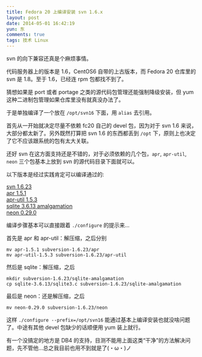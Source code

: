 ```yaml
---
title: Fedora 20 上编译安装 svn 1.6.x
layout: post
date: 2014-05-01 16:42:19
yun: 东
comments: true
tags: 技术 Linux
---
```


svn 的向下兼容还真是个麻烦事情。

代码服务器上的版本是 1.6，CentOS6 自带的上古版本，而 Fedora 20 仓库里的 svn 是 1.8。至于 1.6，已经连 rpm 包都找不到了。

猜想如果是 port 或者 portage 之类的源代码包管理还能强制降级安装，但 yum 这种二进制包管理如果仓库里没有就真没办法了。

于是单独编译了一个放在 `/opt/svn16` 下面，用 `alias` 去引用。

首先从一开始就决定尽量不依赖 fc20 自己的 devel 包，因为对于 svn 1.6 来说，大部分都太新了。另外既然打算把 svn 1.6 的东西都丢到 `/opt` 下，原则上也决定了它不应该跟系统的包有太大关联。

还好 svn 在这方面支持还是不错的，对于必须依赖的几个包，`apr`, `apr-util`, `neon` 三个包基本上放到 svn 的源代码目录下面就可以。

以下版本是经过实践肯定可以编译通过的:

[svn 1.6.23](http://archive.apache.org/dist/subversion/subversion-1.6.23.tar.gz)  
[apr 1.5.1](http://apache.mirrors.tds.net//apr/apr-1.5.1.tar.gz)  
[apr-util 1.5.3](http://apache.mirrors.tds.net//apr/apr-util-1.5.3.tar.gz)  
[sqlite 3.6.13 amalgamation](http://www.sqlite.org/sqlite-amalgamation-3.6.13.tar.gz)  
[neon 0.29.0](http://www.webdav.org/neon/neon-0.29.0.tar.gz)  

编译步骤基本可以直接跟着 `./configure` 的提示来…

首先是 apr 和 apr-util：解压缩，之后分别

    mv apr-1.5.1 subversion-1.6.23/apr
    mv apr-util-1.5.3 subversion-1.6.23/apr-util

然后是 sqlite：解压缩，之后

    mkdir subversion-1.6.23/sqlite-amalgamation
    cp sqlite-3.6.13/sqlite3.c subversion-1.6.23/sqlite-amalgamation

最后是 neon：还是解压缩，之后

    mv neon-0.29.0 subversion-1.6.23/neon

这样 `./configure --prefix=/opt/svn16` 能通过基本上编译安装也就没啥问题了。中途有其他 devel 包缺少的话顺便用 yum 装上就行。

有一个没搞定的地方是 DB4 的支持，目测不能用上面这类“干净”的方法解决问题，先不管他…总之我目前也用不到就是了(・ω・)ノ
